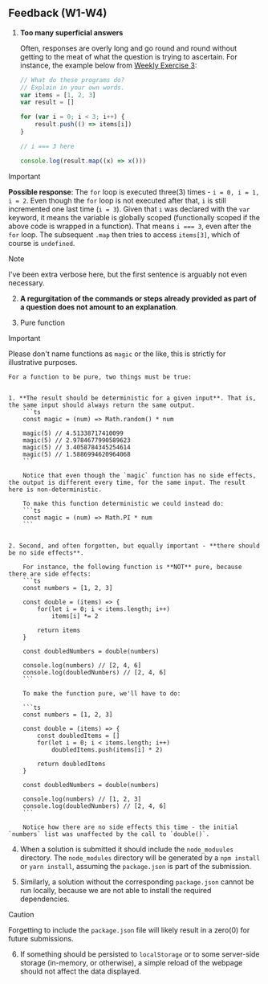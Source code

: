 ## Feedback (W1-W4)

1. **Too many superficial answers**

    Often, responses are overly long and go round and round without getting to the meat of what the question is trying to ascertain. For instance, the example below from [Weekly Exercise 3](https://github.com/TienSFU25/2650-weekly-exercises/tree/master/w3):

    ```ts
    // What do these programs do? 
    // Explain in your own words.
    var items = [1, 2, 3]
    var result = []

    for (var i = 0; i < 3; i++) {
        result.push(() => items[i])
    }

    // i === 3 here

    console.log(result.map((x) => x()))
    ```

> [!IMPORTANT]
> **Possible response**: 
>  The `for` loop is executed three(3) times - `i = 0, i = 1, i = 2`. Even though the `for` loop is not executed after that, `i` is still incremented one last time (`i = 3`). Given that `i` was declared with the `var` keyword, it means the variable is globally scoped (functionally scoped if the above code is wrapped in a function). That means `i === 3`, even after the `for` loop. The subsequent `.map` then tries to access `items[3]`, which of course is `undefined`.

> [!NOTE] 
> I've been extra verbose here, but the first sentence is arguably not even necessary.

2. **A regurgitation of the commands or steps already provided as part of a question does not amount to an explanation**.


3. Pure function

> [!IMPORTANT]
> Please don't name functions as `magic` or the like, this is strictly for illustrative purposes.

    For a function to be pure, two things must be true:

    
    1. **The result should be deterministic for a given input**. That is, the same input should always return the same output.
        ```ts
        const magic = (num) => Math.random() * num

        magic(5) // 4.51338717410099
        magic(5) // 2.9784677990589623
        magic(5) // 3.4058784345254614
        magic(5) // 1.5886994620964068
        ```
    
        Notice that even though the `magic` function has no side effects, the output is different every time, for the same input. The result here is non-deterministic.
    
        To make this function deterministic we could instead do:
        ```ts
        const magic = (num) => Math.PI * num
        ```


    2. Second, and often forgotten, but equally important - **there should be no side effects**. 

        For instance, the following function is **NOT** pure, because there are side effects:
        ```ts
        const numbers = [1, 2, 3]
        
        const double = (items) => {
            for(let i = 0; i < items.length; i++)
                items[i] *= 2
        
            return items
        }
    
        const doubledNumbers = double(numbers)
        
        console.log(numbers) // [2, 4, 6]
        console.log(doubledNumbers) // [2, 4, 6]
        ```
    
        To make the function pure, we'll have to do:
    
        ```ts
        const numbers = [1, 2, 3]
        
        const double = (items) => {
            const doubledItems = []
            for(let i = 0; i < items.length; i++)
                doubledItems.push(items[i] * 2)
                
            return doubledItems
        }
        
        const doubledNumbers = double(numbers)
        
        console.log(numbers) // [1, 2, 3]
        console.log(doubledNumbers) // [2, 4, 6]
        ```
    
        Notice how there are no side effects this time - the initial `numbers` list was unaffected by the call to `double()`.



4. When a solution is submitted it should include the `node_moduules` directory. The `node_modules` directory will be generated by a `npm install` or `yarn install`, assuming the `package.json` is part of the submission.

5. Similarly, a solution without the corresponding `package.json` cannot be run locally, because we are not able to install the required dependencies. 

> [!CAUTION]
> Forgetting to include the `package.json` file will likely result in a zero(0) for future submissions.


6. If something should be persisted to `localStorage` or to some server-side storage (in-memory, or otherwise), a simple reload of the webpage should not affect the data displayed.